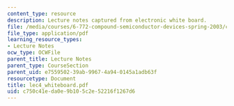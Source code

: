 ```yaml
---
content_type: resource
description: Lecture notes captured from electronic white board.
file: /media/courses/6-772-compound-semiconductor-devices-spring-2003/c750c41eda0e9b105c2e52216f1267d6_lec4_whiteboard.pdf
file_type: application/pdf
learning_resource_types:
- Lecture Notes
ocw_type: OCWFile
parent_title: Lecture Notes
parent_type: CourseSection
parent_uid: e7559502-39ab-9967-4a94-0145a1adb63f
resourcetype: Document
title: lec4_whiteboard.pdf
uid: c750c41e-da0e-9b10-5c2e-52216f1267d6
---
```

